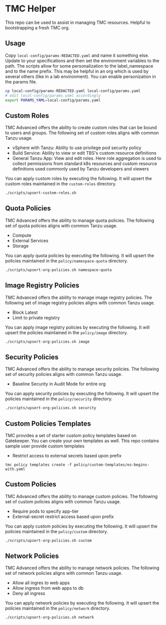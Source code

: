 # TMC Helper

This repo can be used to assist in managing TMC resources.  Helpful to bootstrapping a fresh TMC org.

## Usage

Copy `local-config/params-REDACTED.yaml` and name it something else.  Update to your specifications and then set the environment variables to the path.  The scripts allow for some personalization to the label_namespace and to the name prefix.  This may be helpful in an org which is used by several others (like in a lab environment). You can enable personization in the params file.

```bash
cp local-config/params-REDACTED.yaml local-config/params.yaml
# edit local-config/params.yaml accordingly
export PARAMS_YAML=local-config/params.yaml
```

## Custom Roles

TMC Advanced offers the ability to create custom roles that can be bound to users and groups.  The following set of custom roles aligns with common Tanzu usage.

- vSphere with Tanzu: Ability to use privilege pod security policy
- Build Service: Ability to view or edit TBS's custom resource definitions
- General Tanzu App: View and edit roles.  Here role aggregation is used to collect permissions from standard k8s resources and custom resource definitions used commonly used by Tanzu developers and viewers

You can apply custom roles by executing the following.  It will upsert the custom roles maintained in the `custom-roles` directory.

```bash
./scripts/upsert-custom-roles.sh
```

## Quota Policies

TMC Advanced offers the ability to manage quota policies.  The following set of quota policies aligns with common Tanzu usage.

- Compute
- External Services
- Storage

You can apply quota policies by executing the following.  It will upsert the policies maintained in the `policy/namespace-quota` directory.

```bash
./scripts/upsert-org-policies.sh namespace-quota
```

## Image Registry Policies

TMC Advanced offers the ability to manage image registry policies.  The following set of image registry policies aligns with common Tanzu usage.

- Block Latest
- Limit to private registry

You can apply image registry policies by executing the following.  It will upsert the policies maintained in the `policy/image` directory.

```bash
./scripts/upsert-org-policies.sh image
```

## Security Policies

TMC Advanced offers the ability to manage security policies.  The following set of security policies aligns with common Tanzu usage.

- Baseline Security in Audit Mode for entire org

You can apply security policies by executing the following.  It will upsert the policies maintained in the `policy/security` directory.

```bash
./scripts/upsert-org-policies.sh security
```

## Custom Policies Templates

TMC provides a set of starter custom policy templates based on Gatekeeper.  You can create your own templates as well.  This repo contains sample user provide custom templates

- Restrict access to external secrets based upon prefix

```base
tmc policy templates create -f policy/custom-templates/es-begins-with.yaml
```

## Custom Policies

TMC Advanced offers the ability to manage custom policies.  The following set of custom policies aligns with common Tanzu usage.

- Require pods to specify app-tier
- External-secret restrict access based upon prefix

You can apply custom policies by executing the following.  It will upsert the policies maintained in the `policy/custom` directory.

```bash
./scripts/upsert-org-policies.sh custom
```

## Network Policies

TMC Advanced offers the ability to manage network policies.  The following set of network policies aligns with common Tanzu usage.

- Allow all ingres to web apps
- Allow ingress from web apps to db
- Deny all ingress

You can apply network policies by executing the following.  It will upsert the policies maintained in the `policy/network` directory.

```bash
./scripts/upsert-org-policies.sh network
```
